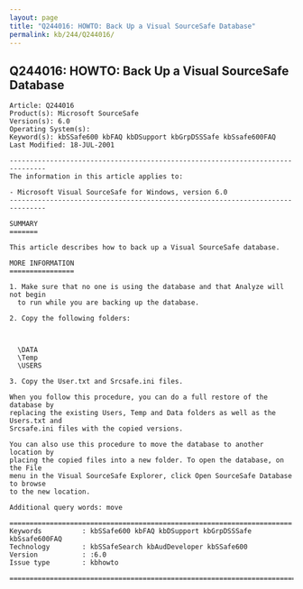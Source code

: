 ```yaml
---
layout: page
title: "Q244016: HOWTO: Back Up a Visual SourceSafe Database"
permalink: kb/244/Q244016/
---
```


## Q244016: HOWTO: Back Up a Visual SourceSafe Database

	Article: Q244016
	Product(s): Microsoft SourceSafe
	Version(s): 6.0
	Operating System(s): 
	Keyword(s): kbSSafe600 kbFAQ kbDSupport kbGrpDSSSafe kbSsafe600FAQ
	Last Modified: 18-JUL-2001
	
	-------------------------------------------------------------------------------
	The information in this article applies to:
	
	- Microsoft Visual SourceSafe for Windows, version 6.0 
	-------------------------------------------------------------------------------
	
	SUMMARY
	=======
	
	This article describes how to back up a Visual SourceSafe database.
	
	MORE INFORMATION
	================
	
	1. Make sure that no one is using the database and that Analyze will not begin
	  to run while you are backing up the database.
	
	2. Copy the following folders:
	
	  
	
	  \DATA
	  \Temp
	  \USERS
	
	3. Copy the User.txt and Srcsafe.ini files.
	
	When you follow this procedure, you can do a full restore of the database by
	replacing the existing Users, Temp and Data folders as well as the Users.txt and
	Srcsafe.ini files with the copied versions.
	
	You can also use this procedure to move the database to another location by
	placing the copied files into a new folder. To open the database, on the File
	menu in the Visual SourceSafe Explorer, click Open SourceSafe Database to browse
	to the new location.
	
	Additional query words: move
	
	======================================================================
	Keywords          : kbSSafe600 kbFAQ kbDSupport kbGrpDSSSafe kbSsafe600FAQ 
	Technology        : kbSSafeSearch kbAudDeveloper kbSSafe600
	Version           : :6.0
	Issue type        : kbhowto
	
	=============================================================================
	
